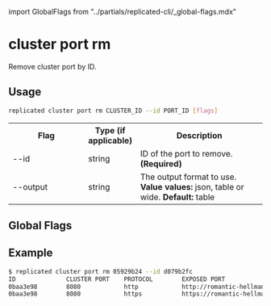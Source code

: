 import GlobalFlags from "../partials/replicated-cli/_global-flags.mdx"

# cluster port rm

Remove cluster port by ID.

## Usage

```bash
replicated cluster port rm CLUSTER_ID --id PORT_ID [flags]
```

  <table>
  <tr>
    <th width="30%">Flag</th>
    <th width="20%">Type (if applicable)</th>
    <th width="50%">Description</th>
  </tr>
  <tr>
    <td>--id</td>
    <td>string</td>
    <td>ID of the port to remove. <strong>(Required)</strong></td>
  </tr>
  <tr>
    <td>--output</td>
    <td>string</td>
    <td>The output format to use. <strong>Value values:</strong> json, table or wide. <strong>Default:</strong> table</td>
  </tr>
</table>

## Global Flags

<GlobalFlags/>

## Example

```bash
$ replicated cluster port rm 05929b24 --id d079b2fc
ID              CLUSTER PORT    PROTOCOL        EXPOSED PORT                                                   WILDCARD        STATUS
0baa3e98        8080            http            http://romantic-hellman.ingress.replicatedcluster.com          false           ready
0baa3e98        8080            https           https://romantic-hellman.ingress.replicatedcluster.com         false           ready
```
